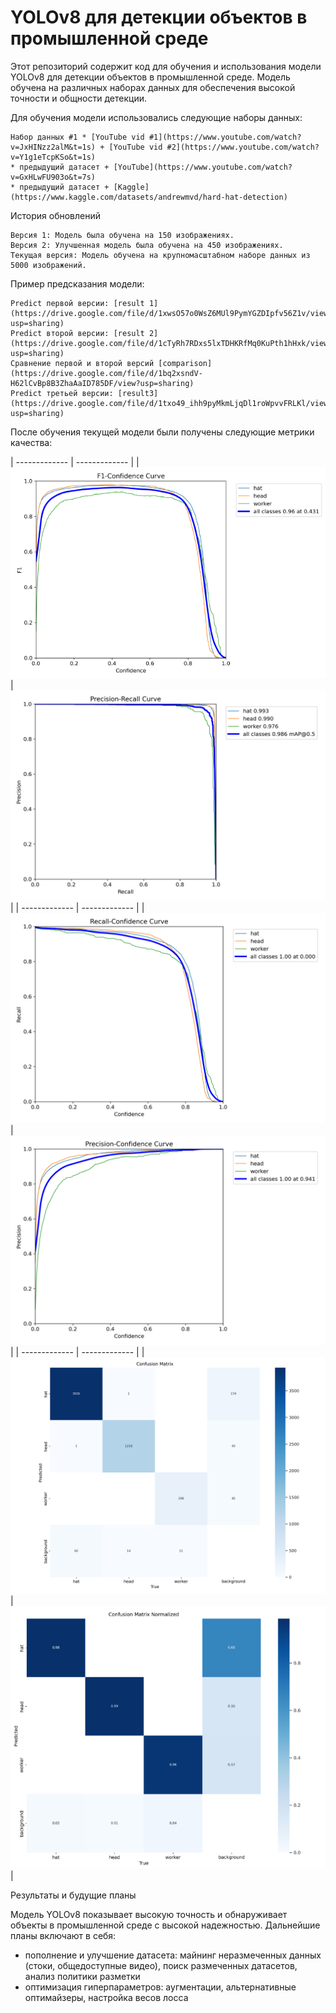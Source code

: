 # YOLOv8 для детекции объектов в промышленной среде

Этот репозиторий содержит код для обучения и использования модели YOLOv8 для детекции объектов в промышленной среде. Модель обучена на различных наборах данных для обеспечения высокой точности и общности детекции.

Для обучения модели использовались следующие наборы данных:

    Набор данных #1 * [YouTube vid #1](https://www.youtube.com/watch?v=JxHINzz2alM&t=1s) + [YouTube vid #2](https://www.youtube.com/watch?v=Y1g1eTcpKSo&t=1s)
    * предыдущий датасет + [YouTube](https://www.youtube.com/watch?v=GxHLwFU903o&t=7s) 
    * предыдущий датасет + [Kaggle](https://www.kaggle.com/datasets/andrewmvd/hard-hat-detection)

История обновлений

    Версия 1: Модель была обучена на 150 изображениях.
    Версия 2: Улучшенная модель была обучена на 450 изображениях.
    Текущая версия: Модель обучена на крупномасштабном наборе данных из 5000 изображений.

Пример предсказания модели:

    Predict первой версии: [result 1](https://drive.google.com/file/d/1xwsO57o0WsZ6MUl9PymYGZDIpfv56Z1v/view?usp=sharing)
    Predict второй версии: [result 2](https://drive.google.com/file/d/1cTyRh7RDxs5lxTDHKRfMq0KuPth1hHxk/view?usp=sharing)
    Сравнение первой и второй версий [comparison](https://drive.google.com/file/d/1bq2xsndV-H62lCvBp8B3ZhaAaID785DF/view?usp=sharing)
    Predict третьей версии: [result3](https://drive.google.com/file/d/1txo49_ihh9pyMkmLjqDl1roWpvvFRLKl/view?usp=sharing)


После обучения текущей модели были получены следующие метрики качества:

| -------------     | -------------     |
| ![](F1_curve.png) | ![](PR_curve.png) |
| ------------- | ------------- |
| ![](R_curve.png) | ![](P_curve.png) |
| ------------- | ------------- |
| ![](confusion_matrix.png) | ![](confusion_matrix_n.png) |


Результаты и будущие планы

Модель YOLOv8 показывает высокую точность и обнаруживает объекты в промышленной среде с высокой надежностью. 
Дальнейшие планы включают в себя: 
- пополнение и улучшение датасета: майнинг неразмеченных данных (стоки, общедоступные видео), поиск размеченных датасетов, анализ политики разметки
- оптимизация гиперпараметров: аугментации, альтернативные оптимайзеры, настройка весов лосса
